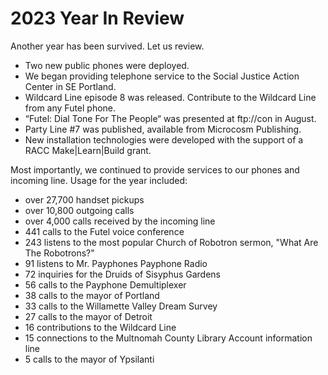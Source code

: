 # 2023 Year In Review

Another year has been survived. Let us review.

- Two new public phones were deployed.
- We began providing telephone service to the Social Justice Action Center in SE Portland.
- Wildcard Line episode 8 was released. Contribute to the Wildcard Line from any Futel phone.
- “Futel: Dial Tone For The People“ was presented at ftp://con in August.
- Party Line #7 was published, available from Microcosm Publishing.
- New installation technologies were developed with the support of a RACC Make|Learn|Build grant.

Most importantly, we continued to provide services to our phones and incoming line. Usage for the year included:

- over 27,700 handset pickups
- over 10,800 outgoing calls
- over 4,000 calls received by the incoming line
- 441 calls to the Futel voice conference
- 243 listens to the most popular Church of Robotron sermon, "What Are The Robotrons?"
- 91 listens to Mr. Payphones Payphone Radio
- 72 inquiries for the Druids of Sisyphus Gardens
- 56 calls to the Payphone Demultiplexer
- 38 calls to the mayor of Portland
- 33 calls to the Willamette Valley Dream Survey
- 27 calls to the mayor of Detroit
- 16 contributions to the Wildcard Line
- 15 connections to the Multnomah County Library Account information line
- 5 calls to the mayor of Ypsilanti
